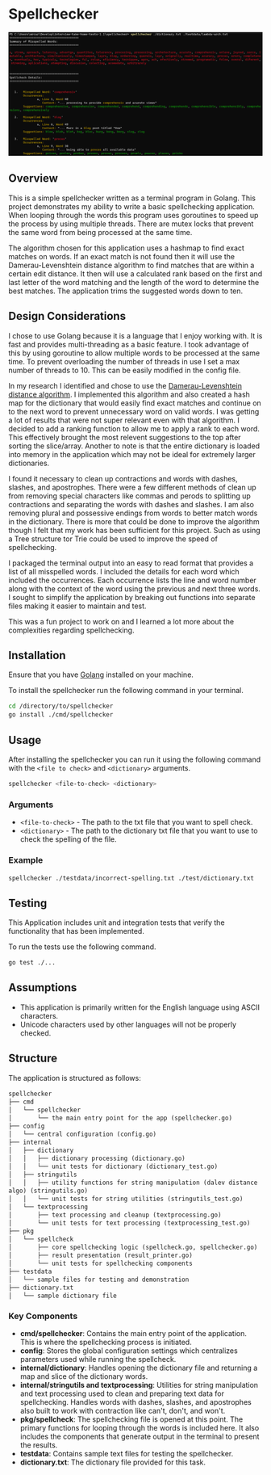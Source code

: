 # Spellchecker

![Example Image](screenshot/spellchecker.png)

## Overview

This is a simple spellchecker written as a terminal program in Golang. This project demonstrates my ability to write a basic spellchecking application. When looping through the words this program uses goroutines to speed up the process by using multiple threads. There are mutex locks that prevent the same word from being processed at the same time. 

The algorithm chosen for this application uses a hashmap to find exact matches on words. If an exact match is not found then it will use the Damerau-Levenshtein distance algorithm to find matches that are within a certain edit distance. It then will use a calculated rank based on the first and last letter of the word matching and the length of the word to determine the best matches. The application trims the suggested words down to ten.

## Design Considerations

I chose to use Golang because it is a language that I enjoy working with. It is fast and provides multi-threading as a basic feature. I took advantage of this by using goroutine to allow multiple words to be processed at the same time. To prevent overloading the number of threads in use I set a max number of threads to 10. This can be easily modified in the config file.

In my research I identified and chose to use the [Damerau-Levenshtein distance algorithm](https://en.wikipedia.org/wiki/Damerau%E2%80%93Levenshtein_distance). I implemented this algorithm and also created a hash map for the dictionary that would easily find exact matches and continue on to the next word to prevent unnecessary word on valid words. I was getting a lot of results that were not super relevant even with that algorithm. I decided to add a ranking function to allow me to apply a rank to each word. This effectively brought the most relevent suggestions to the top after sorting the slice/array. Another to note is that the entire dictionary is loaded into memory in the application which may not be ideal for extremely larger dictionaries.

I found it necessary to clean up contractions and words with dashes, slashes, and apostrophes. There were a few different methods of clean up from removing special characters like commas and perods to splitting up contractions and separating the words with dashes and slashes. I am also removing plural and possessive endings from words to better match words in the dictionary. There is more that could be done to improve the algorithm though I felt that my work has been sufficient for this project. Such as using a Tree structure tor Trie could be used to improve the speed of spellchecking.

I packaged the terminal output into an easy to read format that provides a list of all misspelled words. I included the details for each word which included the occurrences. Each occurrence lists the line and word number along with the context of the word using the previous and next three words. I sought to simplify the application by breaking out functions into separate files making it easier to maintain and test.

This was a fun project to work on and I learned a lot more about the complexities regarding spellchecking.

## Installation

Ensure that you have [Golang](https://golang.org/doc/install) installed on your machine.

To install the spellchecker run the following command in your terminal.

```bash
cd /directory/to/spellchecker
go install ./cmd/spellchecker
```

## Usage

After installing the spellchecker you can run it using the following command with the `<file to check>` and `<dictionary>` arguments. 

```bash
spellchecker <file-to-check> <dictionary>
```

### Arguments

- `<file-to-check>` - The path to the txt file that you want to spell check.
- `<dictionary>` - The path to the dictionary txt file that you want to use to check the spelling of the file.


### Example

```bash
spellchecker ./testdata/incorrect-spelling.txt ./test/dictionary.txt
```

## Testing

This Application includes unit and integration tests that verify the functionality that has been implemented.

To run the tests use the following command.

```bash
go test ./...
```

## Assumptions

- This application is primarily written for the English language using ASCII characters.
- Unicode characters used by other languages will not be properly checked.

## Structure

The application is structured as follows:

```
spellchecker
├── cmd
│   └── spellchecker
│       └── the main entry point for the app (spellchecker.go)
├── config
│   └── central configuration (config.go)
├── internal
│   ├── dictionary
│   │   ├── dictionary processing (dictionary.go)
│   │   └── unit tests for dictionary (dictionary_test.go)
│   ├── stringutils
│   │   ├── utility functions for string manipulation (dalev distance algo) (stringutils.go)
│   │   └── unit tests for string utilities (stringutils_test.go)
│   └── textprocessing
│       ├── text processing and cleanup (textprocessing.go)
│       └── unit tests for text processing (textprocessing_test.go)
├── pkg
│   └── spellcheck
│       ├── core spellchecking logic (spellcheck.go, spellchecker.go)
│       ├── result presentation (result_printer.go)
│       └── unit tests for spellchecking components
├── testdata
│   └── sample files for testing and demonstration
├── dictionary.txt
│   └── sample dictionary file
```

### Key Components

- **cmd/spellchecker**: Contains the main entry point of the application. This is where the spellchecking process is initiated.
- **config**: Stores the global configuration settings which centralizes parameters used while running the spellcheck.
- **internal/dictionary**: Handles opening the dictionary file and returning a map and slice of the dictionary words.
- **internal/stringutils and textprocessing**: Utilities for string manipulation and text processing used to clean and preparing text data for spellchecking. Handles words with dashes, slashes, and apostrophes also built to work with contraction like can't, don't, and won't.
- **pkg/spellcheck**: The spellchecking file is opened at this point. The primary functions for looping through the words is included here. It also includes the components that generate output in the terminal to present the results.
- **testdata**: Contains sample text files for testing the spellchecker.
- **dictionary.txt**: The dictionary file provided for this task.